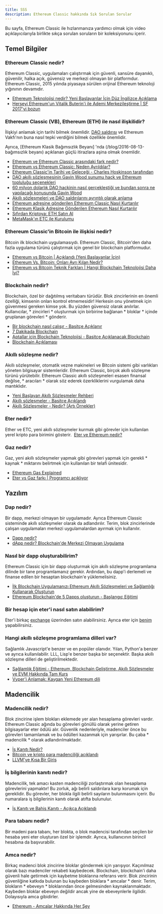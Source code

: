 ```yaml
---
title: SSS
description: Ethereum Classic hakkında Sık Sorulan Sorular
---
```


Bu sayfa, Ethereum Classic ile hızlanmanıza yardımcı olmak için video açıklayıcılarıyla birlikte sıkça sorulan soruların bir koleksiyonunu içerir.

## Temel Bilgiler

### Ethereum Classic nedir?

Ethereum Classic, uygulamaları çalıştırmak için güvenli, sansüre dayanıklı, güvenilir, halka açık, güvensiz ve merkezi olmayan bir platformdur. Ethereum Classic, 2015 yılında piyasaya sürülen orijinal Ethereum teknoloji yığınının devamıdır.

- [Ethereum Teknolojisi nedir? Yeni Başlayanlar İçin Düz İngilizce Açıklama](https://youtu.be/jxLkbJozKbY)
- [Herşeyi Ethereum'un Vitalik Buterin'i ile Ademi Merkezileştirme | SF 2017'yi bozun](https://youtu.be/WSN5BaCzsbo)

### Ethereum Classic (VB), Ethereum (ETH) ile nasıl ilişkilidir?

İlişkiyi anlamak için tarihi bilmek önemlidir. [DAO saldırısı](http://www.coindesk.com/understanding-dao-hack-journalists) ve Ethereum Vakfı'nın buna nasıl tepki verdiğini bilmek özellikle önemlidir.

Ayrıca, [Ethereum Klasik Bağımsızlık Beyanı] 'nda (/blog/2016-08-13-bağımsızlık beyanı) açıklanan güçlü itirazlara aşina olmak önemlidir.

- [Ethereum ve Ethereum Classic arasındaki fark nedir?](Https://youtu.be/EaC6YwO_H0U)
- [Ethereum vs Ethereum Classic: Neden Ayrıldılar?](Https://youtu.be/IOuEgLKqqjE)
- [Ethereum Classic'in Tarihi ve Geleceği - Charles Hoskinson tarafından](https://youtu.be/SQZB3pAhjP4)
- [DAO akıllı sözleşmesinin Gavin Wood sunumu hack ve Ethereum topluluğu seçenekleri](https://youtu.be/KaOGtH7J0WE)
- [60 milyon dolarlık DAO hackinin nasıl gerçekleştiği ve bundan sonra ne yapılacağı konusunda Gavin Wood](https://youtu.be/JzCGRtGyxvY)
- [Akıllı sözleşmeleri ve DAO saldırılarını ayrıntılı olarak anlama](https://youtu.be/AfyB1VlnLNU)
- [Ethereum adresine gönderilen Ethereum Classic Nasıl Kurtarılır](https://medium.com/@nesterenkoi565/how-to-recover-ethereum-classic-sent-to-ethereum-address-691aca046f3e)
- [Ethereum Klasik Adresine Gönderilen Ethereum Nasıl Kurtarılır](https://medium.com/@nesterenkoi565/how-to-recover-ethereum-sent-to-an-ethereum-classic-address-832d56a7d6d9)
- [Sıfırdan Kriptoya: ETH Satın Al](https://www.mewtopia.com/zerotocrypto-buy-eth/)
- [MetaMask'ın ETC ile Kurulumu](https://youtu.be/BhVWWcwKKME)

### Ethereum Classic'in Bitcoin ile ilişkisi nedir?

Bitcoin ilk blockchain uygulamasıydı. Ethereum Classic, Bitcoin'den daha fazla uygulama türünü çalıştırmak için genel bir blockchain platformudur.

- [Ethereum vs Bitcoin | Açıklandı (Yeni Başlayanlar İçin)](https://youtu.be/d94l-_3B6dM)
- [Ethereum Vs. Bitcoin: Onları Ayrı Kılan Nedir?](Https://youtu.be/0UBk1e5qnr4)
- [Ethereum vs Bitcoin Teknik Farkları | Hangi Blockchain Teknolojisi Daha İyi?](Https://youtu.be/fdWoNBt6CcY)

### Blockchain nedir?

Blockchain, özel bir dağıtılmış veritabanı türüdür. Blok zincirlerinin en önemli özelliği, kimsenin onları kontrol etmemesidir! Herkesin onu yönetmek için güvenmesi gereken kimse yok. Bu yüzden güvensiz olarak anılırlar. Kullanıcılar, * zincirleri * oluşturmak için birbirine bağlanan * bloklar * içinde gruplanan görevleri * gönderir.

- [Bir blockchain nasıl çalışır - Basitçe Açıklanır](https://youtu.be/SSo_EIwHSd4)
- [7 Dakikada Blockchain](https://youtu.be/yubzJw0uiE4)
- [Aptallar için Blockchain Teknolojisi - Basitçe Açıklanacak Blockchain](https://youtu.be/2yJqjTiwpxM)
- [Blockchain Açıklaması](https://youtu.be/QphJEO9ZX6s)

### Akıllı sözleşme nedir?

Akıllı sözleşmeler, otomatik vezne makineleri ve Bitcoin sistemi gibi varlıkları yöneten bilgisayar sistemleridir. Ethereum Classic, birçok akıllı sözleşme türünü yürütebilir. Ethereum Classic akıllı sözleşmeleri esasen finansal değilse, * aracıları * olarak söz ederek özerkliklerini vurgulamak daha mantıklıdır.

- [Yeni Başlayan Akıllı Sözleşmeler Rehberi](https://youtu.be/RZXJMdAk5zk)
- [Akıllı sözleşmeler - Basitçe Açıklandı](https://youtu.be/ZE2HxTmxfrI)
- [Akıllı Sözleşmeler - Nedir? (Artı Örnekler)](https://youtu.be/DhNyD8Cj0dg)

### Eter nedir?

Ether ve ETC, yeni akıllı sözleşmeler kurmak gibi görevler için kullanılan yerel kripto para birimini gösterir.
 [Eter ve Ethereum nedir?](Https://youtu.be/fjnovGRQrRE)

### Gaz nedir?

Gaz, yeni akıllı sözleşmeler yapmak gibi görevleri yapmak için gerekli * kaynak * miktarını belirtmek için kullanılan bir telafi ünitesidir.

- [Ethereum Gas Explained](https://youtu.be/hQ78FVSv-vs)
- [Eter vs Gaz farkı | Programcı açıklıyor](https://youtu.be/cZ0rYWJzeow)

## Yazılım

### Dap nedir?

Bir dapp, merkezi olmayan bir uygulamadır. Ayrıca Ethereum Classic sisteminde akıllı sözleşmeler olarak da adlandırılır. Terim, blok zincirlerinde çalışan uygulamaları merkezi uygulamalardan ayırmak için kullanılır.

- [Dapp nedir?](Https://youtu.be/CDQX8inMCt0)
- [dApp nedir? Blockchain'de Merkezi Olmayan Uygulama](https://youtu.be/F50OrwV6Uk8)

### Nasıl bir dapp oluşturabilirim?

Ethereum Classic için bir dapp oluşturmak için akıllı sözleşme programlama dilinde bir tane programlamanız gerekir. Ardından, bu dapp'i derlemeli ve finanse edilen bir hesaptan blockchain'e yüklemelisiniz.

- [İlk Blockchain Uygulamanızı Ethereum Akıllı Sözleşmeleri ve Sağlamlığı Kullanarak Oluşturun](https://youtu.be/coQ5dg8wM2o)
- [Ethereum Blockchain'de 5 Dapps oluşturun - Başlangıç Eğitimi](https://youtu.be/8wMKq7HvbKw)

### Bir hesap için eter'i nasıl satın alabilirim?

Eter'i birkaç [exchange](/ekosistem/exchange) üzerinden satın alabilirsiniz. Ayrıca eter için [benim](/geliştirme/madencilik-kaynakları) yapabilirsiniz.

### Hangi akıllı sözleşme programlama dilleri var?

Sağlamlık Javascript'e benzer ve en popüler olanıdır. Yılan, Python'a benzer ve ayrıca kullanılabilir. LLL, Lisp'e benzer başka bir seçenektir. Başka akıllı sözleşme dilleri de geliştirilmektedir.

- [Sağlamlık Eğitimi - Ethereum, Blockchain Geliştirme, Akıllı Sözleşmeler ve EVM Hakkında Tam Kurs](https://youtu.be/ipwxYa-F1uY)
- [Vyper'i Anlamak: Kaygan Yeni Ethereum dili](https://youtu.be/rqfM6cxXHB8)

## Madencilik

### Madencilik nedir?

Blok zincirine işlem blokları eklemede yer alan hesaplama görevleri vardır. Ethereum Classic ağında bu görevleri gönüllü olarak yerine getiren bilgisayarlar eter ödülü alır. Güvenlik nedenleriyle, madenciler önce bu görevleri tamamlamak ve bu ödülleri kazanmak için yarışırlar. Bu çaba * madencilik * olarak adlandırılmaktadır.

- [İş Kanıtı Nedir?](Https://youtu.be/3EUAcxhuoU4)
- [Bitcoin ve kripto para madenciliği açıklandı](https://youtu.be/kZXXDp0_R-w)
- [LLVM'ye Kısa Bir Giriş](https://youtu.be/a5-WaD8VV38)

### İş bilgilerinin kanıtı nedir?

Madencilik, tek amacı kasten madenciliği zorlaştırmak olan hesaplama görevlerini yapmaktır! Bu zorluk, ağı belirli saldırılara karşı korumak için gereklidir. Bu görevler, her blokla ilgili belirli sayıların bulunmasını içerir. Bu numaralara iş bilgilerinin kanıtı olarak atıfta bulunulur.

- [İş Kanıtı ve Bahis Kanıtı - Açıkça Açıklandı](https://youtu.be/y_hEezRilCY)

### Para tabanı nedir?

Bir madeni para tabanı, her blokta, o blok madencisi tarafından seçilen bir hesaba yeni eter oluşturan özel bir işlemdir. Ayrıca, kullanıcının birincil hesabına da başvurabilir.

### Amca nedir?

Birkaç madenci blok zincirine bloklar göndermek için yarışıyor. Kaçınılmaz olarak bazı madenciler rekabeti kaybedecek. Blockchain, blockchain'i daha güvenli hale getirmek için kaybetme bloklarına referans verir. Blok zincirinin güvenliğine katkıda bulunan bu kaybeden bloklara * amcalar * denir. Terim, blokların * ebeveyn * bloklarından önce gelmesinden kaynaklanmaktadır. Kaybeden bloklar ebeveyn değildir ancak yine de ebeveynlerle ilgilidir. Dolayısıyla amca gibidirler.

- [Ethereum - Amcalar Hakkında Her Şey](https://youtu.be/iIhxtuIhT_g)
